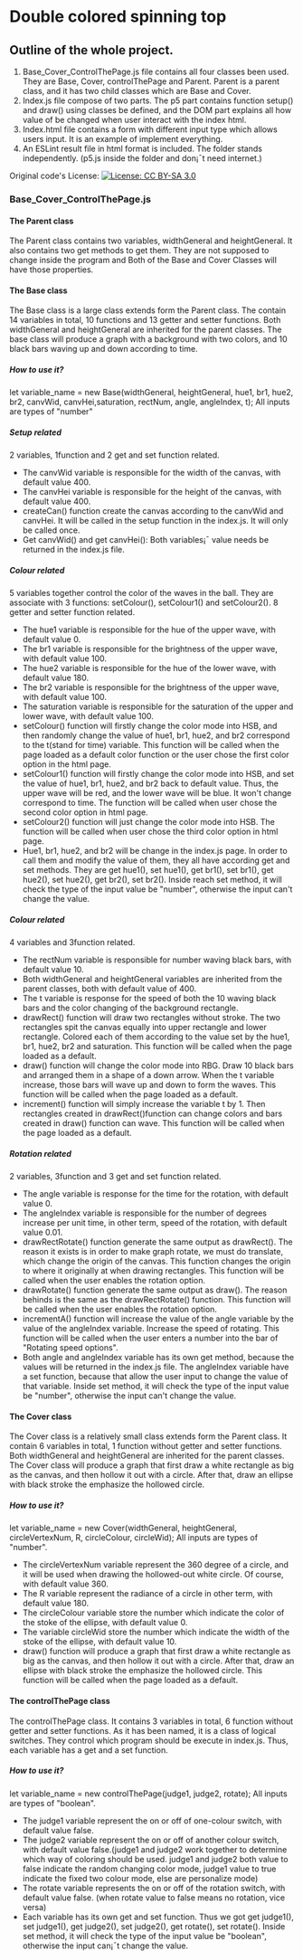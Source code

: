 # Double colored spinning top

## Outline of the whole project. 
1. Base_Cover_ControlThePage.js file contains all four classes been used. They are Base, Cover, controlThePage and Parent. Parent is a parent class, and it has two child classes which are Base and Cover.  
1. Index.js file compose of two parts. The p5 part contains function setup() and draw() using classes be defined, and the DOM part explains all how value of be changed when user interact with the index html.  
1. Index.html file contains a form with different input type which allows users input. It is an example of implement everything.
1. An ESLint result file in html format is included. 
The folder stands independently. (p5.js inside the folder and don¡¯t need internet.)

Original code's License:
[![License: CC BY-SA 3.0](https://img.shields.io/badge/License-CC%20BY--SA%204.0-lightgrey.svg)](https://creativecommons.org/licenses/by-sa/3.0/)

### Base_Cover_ControlThePage.js
#### The Parent class
The Parent class contains two variables, widthGeneral and heightGeneral. It also contains two get methods to get them. They are not supposed to change inside the program and Both of the Base and Cover Classes will have those properties.

#### The Base class
The Base class is a large class extends form the Parent class. The contain 14 variables in total, 10 functions and 13 getter and setter functions. Both widthGeneral and heightGeneral are inherited for the parent classes. The base class will produce a graph with a background with two colors, and 10 black bars waving up and down according to time. 

##### How to use it?
let variable_name = new Base(widthGeneral, heightGeneral, hue1, br1, hue2, br2, canvWid, canvHei,saturation, rectNum, angle, angleIndex, t);
All inputs are types of "number"

##### Setup related
2 variables, 1function and 2 get and set function related.
* The canvWid variable is responsible for the width of the canvas, with default value 400. 
* The canvHei variable is responsible for the height of the canvas, with default value 400.
* createCan() function create the canvas according to the canvWid and canvHei. It will be called in the setup function in the index.js. It will only be called once. 
* Get canvWid() and get canvHei(): Both variables¡¯ value needs be returned in the index.js file.

##### Colour related
5 variables together control the color of the waves in the ball.
They are associate with 3 functions: setColour(), setColour1() and setColour2().
8 getter and setter function related.

* The hue1 variable is responsible for the hue of the upper wave, with default value 0.
* The br1 variable is responsible for the brightness of the upper wave, with default value 100.
* The hue2 variable is responsible for the hue of the lower wave, with default value 180.
* The br2 variable is responsible for the brightness of the upper wave, with default value 100.
* The saturation variable is responsible for the saturation of the upper and lower wave, with default value 100.
* setColour() function will firstly change the color mode into HSB, and then randomly change the value of hue1, br1, hue2, and br2 correspond to the t(stand for time) variable. This function will be called when the page loaded as a default color function or the user chose the first color option in the html page.
* setColour1() function will firstly change the color mode into HSB, and set the value of hue1, br1, hue2, and br2 back to default value. Thus, the upper wave will be red, and the lower wave will be blue. It won't change correspond to time. The function will be called when user chose the second color option in html page.
* setColour2() function will just change the color mode into HSB. The function will be called when user chose the third color option in html page. 
* Hue1, br1, hue2, and br2 will be change in the index.js page. In order to call them and modify the value of them, they all have according get and set methods. They are get hue1(), set hue1(), get br1(), set br1(), get hue2(), set hue2(), get br2(), set br2(). Inside reach set method, it will check the type of the input value be "number", otherwise the input can't change the value.

##### Colour related
4 variables and 3function related.
* The rectNum variable is responsible for number waving black bars, with default value 10.
* Both widthGeneral and heightGeneral variables are inherited from the parent classes, both with default value of 400.
* The t variable is response for the speed of both the 10 waving black bars and the color changing of the background rectangle.
* drawRect() function will draw two rectangles without stroke. The two rectangles spit the canvas equally into upper rectangle and lower rectangle. Colored each of them according to the value set by the hue1, br1, hue2, br2 and saturation. This function will be called when the page loaded as a default.
* draw() function will change the color mode into RBG. Draw 10 black bars and arranged them in a shape of a down arrow. When the t variable increase, those bars will wave up and down to form the waves. This function will be called when the page loaded as a default.
* increment() function will simply increase the variable t by 1. Then rectangles created in drawRect()function can change colors and bars created in draw() function can wave. This function will be called when the page loaded as a default.

##### Rotation related
2 variables, 3function and 3 get and set function related.
* The angle variable is response for the time for the rotation, with default value 0.
* The angleIndex variable is responsible for the number of degrees increase per unit time, in other term, speed of the rotation, with default value 0.01.
* drawRectRotate() function generate the same output as drawRect(). The reason it exists is in order to make graph rotate, we must do translate, which change the origin of the canvas. This function changes the origin to where it originally at when drawing rectangles. This function will be called when the user enables the rotation option.
* drawRotate() function generate the same output as draw(). The reason behinds is the same as the drawRectRotate() function. This function will be called when the user enables the rotation option.
* incrementA() function will increase the value of the angle variable by the value of the angleIndex variable. Increase the speed of rotating. This function will be called when the user enters a number into the bar of "Rotating speed options".
* Both angle and angleIndex variable has its own get method, because the values will be returned in the index.js file. The angleIndex variable have a set function, because that allow the user input to change the value of that variable. Inside set method, it will check the type of the input value be "number", otherwise the input can't change the value.

#### The Cover class
The Cover class is a relatively small class extends form the Parent class. It contain 6 variables in total, 1 function without getter and setter functions. Both widthGeneral and heightGeneral are inherited for the parent classes. The Cover class will produce a graph that first draw a white rectangle as big as the canvas, and then hollow it out with a circle. After that, draw an ellipse with black stroke the emphasize the hollowed circle. 

##### How to use it?
let variable_name = new Cover(widthGeneral, heightGeneral, circleVertexNum, R, circleColour, circleWid);
All inputs are types of "number".

* The circleVertexNum variable represent the 360 degree of a circle, and it will be used when drawing the hollowed-out white circle. Of course, with default value 360.
* The R variable represent the radiance of a circle in other term, with default value 180.
* The circleColour variable store the number which indicate the color of the stoke of the ellipse, with default value 0.
* The variable circleWid store the number which indicate the width of the stoke of the ellipse, with default value 10.
* draw() function will produce a graph that first draw a white rectangle as big as the canvas, and then hollow it out with a circle. After that, draw an ellipse with black stroke the emphasize the hollowed circle. This function will be called when the page loaded as a default.

#### The controlThePage class
The controlThePage class. It contains 3 variables in total, 6 function without getter and setter functions. As it has been named, it is a class of logical switches. They control which program should be execute in index.js. Thus, each variable has a get and a set function. 

##### How to use it?
let variable_name = new controlThePage(judge1, judge2, rotate);
All inputs are types of "boolean".

* The judge1 variable represent the on or off of one-colour switch, with default value false.
* The judge2 variable represent the on or off of another colour switch, with default value false.(judge1 and judge2 work together to determine which way of coloring should be used. judge1 and judge2 both value to false indicate the random changing color mode, judge1 value to true indicate the fixed two colour mode, else are personalize mode)
* The rotate variable represents the on or off of the rotation switch, with default value false. (when rotate value to false means no rotation, vice versa)
* Each variable has its own get and set function. Thus we got get judge1(), set judge1(), get judge2(), set judge2(), get rotate(), set rotate(). Inside set method, it will check the type of the input value be "boolean", otherwise the input can¡¯t change the value.
